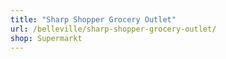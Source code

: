 ```yaml
---
title: "Sharp Shopper Grocery Outlet"
url: /belleville/sharp-shopper-grocery-outlet/
shop: Supermarkt
---
```

